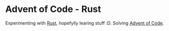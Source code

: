 # Advent of Code - Rust

Experimenting with [Rust](https://www.rust-lang.org/), hopefylly learing stuff :D. Solving [Advent of Code](https://adventofcode.com/).
